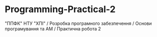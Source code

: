 # Programming-Practical-2
"ППФК" НТУ "ХПІ" / Розробка програмного забезпечення / Основи програмування та АМ / Практична робота  2
